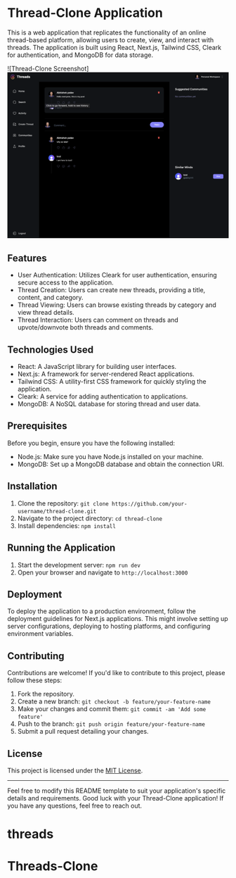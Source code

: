 # Thread-Clone Application

This is a web application that replicates the functionality of an online thread-based platform, allowing users to create, view, and interact with threads. The application is built using React, Next.js, Tailwind CSS, Cleark for authentication, and MongoDB for data storage.

![Thread-Clone Screenshot]![Alt text](image.png)

## Features

- User Authentication: Utilizes Cleark for user authentication, ensuring secure access to the application.
- Thread Creation: Users can create new threads, providing a title, content, and category.
- Thread Viewing: Users can browse existing threads by category and view thread details.
- Thread Interaction: Users can comment on threads and upvote/downvote both threads and comments.

## Technologies Used

- React: A JavaScript library for building user interfaces.
- Next.js: A framework for server-rendered React applications.
- Tailwind CSS: A utility-first CSS framework for quickly styling the application.
- Cleark: A service for adding authentication to applications.
- MongoDB: A NoSQL database for storing thread and user data.

## Prerequisites

Before you begin, ensure you have the following installed:

- Node.js: Make sure you have Node.js installed on your machine.
- MongoDB: Set up a MongoDB database and obtain the connection URI.

## Installation

1. Clone the repository: `git clone https://github.com/your-username/thread-clone.git`
2. Navigate to the project directory: `cd thread-clone`
3. Install dependencies: `npm install`

## Running the Application

1. Start the development server: `npm run dev`
2. Open your browser and navigate to `http://localhost:3000`

## Deployment

To deploy the application to a production environment, follow the deployment guidelines for Next.js applications. This might involve setting up server configurations, deploying to hosting platforms, and configuring environment variables.

## Contributing

Contributions are welcome! If you'd like to contribute to this project, please follow these steps:

1. Fork the repository.
2. Create a new branch: `git checkout -b feature/your-feature-name`
3. Make your changes and commit them: `git commit -am 'Add some feature'`
4. Push to the branch: `git push origin feature/your-feature-name`
5. Submit a pull request detailing your changes.

## License

This project is licensed under the [MIT License](LICENSE).

---

Feel free to modify this README template to suit your application's specific details and requirements. Good luck with your Thread-Clone application! If you have any questions, feel free to reach out.
# threads
# Threads-Clone
